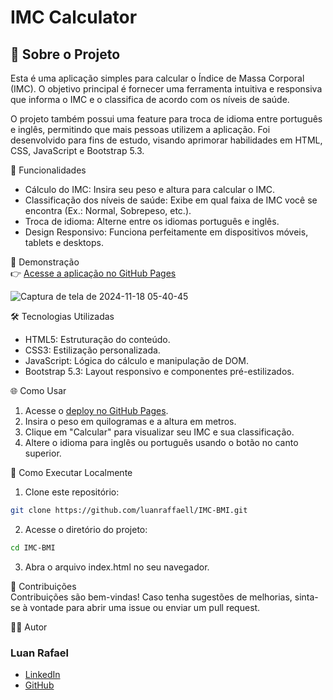 # IMC Calculator

## 📝 Sobre o Projeto
Esta é uma aplicação simples para calcular o Índice de Massa Corporal (IMC). O objetivo principal é fornecer uma ferramenta intuitiva e responsiva que informa o IMC e o classifica de acordo com os níveis de saúde.

O projeto também possui uma feature para troca de idioma entre português e inglês, permitindo que mais pessoas utilizem a aplicação. Foi desenvolvido para fins de estudo, visando aprimorar habilidades em HTML, CSS, JavaScript e Bootstrap 5.3.

🚀 Funcionalidades 
- Cálculo do IMC: Insira seu peso e altura para calcular o IMC.
- Classificação dos níveis de saúde: Exibe em qual faixa de IMC você se encontra (Ex.: Normal, Sobrepeso, etc.).
- Troca de idioma: Alterne entre os idiomas português e inglês.
- Design Responsivo: Funciona perfeitamente em dispositivos móveis, tablets e desktops.  
  
📸 Demonstração  
👉 [Acesse a aplicação no GitHub Pages](https://luanraffaell.github.io/IMC-BMI)

![Captura de tela de 2024-11-18 05-40-45](https://github.com/user-attachments/assets/2fdc03fb-c94e-4430-bfe4-670e46c39eab)


🛠️ Tecnologias Utilizadas
- HTML5: Estruturação do conteúdo.
- CSS3: Estilização personalizada.
- JavaScript: Lógica do cálculo e manipulação de DOM.
- Bootstrap 5.3: Layout responsivo e componentes pré-estilizados.
  
🌐 Como Usar
1. Acesse o [deploy no GitHub Pages](https://luanraffaell.github.io/IMC-BMI).
2. Insira o peso em quilogramas e a altura em metros.
3. Clique em "Calcular" para visualizar seu IMC e sua classificação.
4. Altere o idioma para inglês ou português usando o botão no canto superior.
  
📂 Como Executar Localmente  
1. Clone este repositório:
```bash
git clone https://github.com/luanraffaell/IMC-BMI.git

```
2. Acesse o diretório do projeto:
```bash
cd IMC-BMI
```
3. Abra o arquivo index.html no seu navegador.
    
🤝 Contribuições  
Contribuições são bem-vindas! Caso tenha sugestões de melhorias, sinta-se à vontade para abrir uma issue ou enviar um pull request.

🧑‍💻 Autor  
### Luan Rafael  
- [LinkedIn](https://www.linkedin.com/in/luanraffaell/)  
- [GitHub](https://github.com/luanraffaell)  
